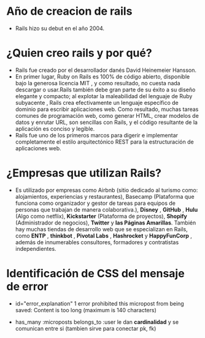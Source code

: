 Año de creacion de rails
=============
  * Rails hizo su debut en el año 2004.

¿Quien creo rails y por qué?
=============
  * Rails fue creado por el desarrollador danés David Heinemeier Hansson.
  * En primer lugar, Ruby on Rails es 100% de código abierto, disponible bajo la generosa licencia MIT , y como resultado, no cuesta nada descargar o usar.Rails también debe gran parte de su éxito a su diseño elegante y compacto; al explotar la maleabilidad del lenguaje de Ruby subyacente , Rails crea efectivamente un lenguaje específico de dominio para escribir aplicaciones web. Como resultado, muchas tareas comunes de programación web, como generar HTML, crear modelos de datos y enrutar URL, son sencillas con Rails, y el código resultante de la aplicación es conciso y legible.
  * Rails fue uno de los primeros marcos para digerir e implementar completamente el estilo arquitectónico REST para la estructuración de aplicaciones web.

¿Empresas que utilizan Rails?
=============
  * Es utilizado por empresas como Airbnb (sitio dedicado al turismo como: alojamientos, experiencias y restaurantes), Basecamp (Plataforma que funciona como organizador y gestor de tareas para equipos de personas que trabajan de manera colaborativa.), **Disney** , **GitHub** , **Hulu** (Algo como netflix), **Kickstarter** (Plataforma de proyectos), **Shopify** (Administrador de negocios), **Twitter** y **las Páginas Amarillas**. También hay muchas tiendas de desarrollo web que se especializan en Rails, como **ENTP** , **thinkbot** , **Pivotal Labs** , **Hashrocket** y **HappyFunCorp** , además de innumerables consultores, formadores y contratistas independientes.

Identificación de CSS del mensaje de error
=============
  *  id="error_explanation"
      1 error prohibited this micropost from being saved:
        Content is too long (maximum is 140 characters)

  * has_many :microposts belongs_to :user le dan __cardinalidad__ y se comunican entre si (tambien sirve para conectar pk, fk)